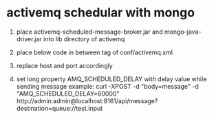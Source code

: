 # activemq schedular with mongo

1. place activemq-scheduled-message-broker.jar and mongo-java-driver.jar into lib directory of activemq

2. place below code in between <broker> tag of conf/activemq.xml
<plugins>
 	<bean xmlns="http://www.springframework.org/schema/beans" class="org.apache.activemq.broker.scheduler.mongo.MongoScheduledBroker" init-method="start" destroy-method="stop">
 		<!-- mongo host -->
 		<constructor-arg value="127.0.0.1" />
 		<!-- mongo port -->
 		<constructor-arg value="27017" />
 		<!-- mongo activemq database -->
 		<constructor-arg value="activemq-broker" />
 		<constructor-arg>
 			<map>
 				<entry key="connectionsPerHost" value="200"></entry>
 				<entry key="minConnectionsPerHost" value="10"></entry>
 			</map>
 		</constructor-arg>
 	</bean>
 </plugins>
 
3. replace host and port accordingly

4. set long property AMQ_SCHEDULED_DELAY with delay value while sending message
example:
curl -XPOST -d "body=message" -d "AMQ_SCHEDULED_DELAY=60000" http://admin:admin@localhost:8161/api/message?destination=queue://test.input
